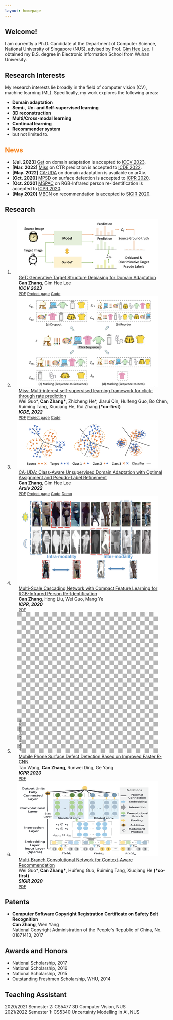 ```yaml
---
layout: homepage
---
```


## Welcome!
I am currently a Ph.D. Candidate at the Department of Computer Science, National University of Singapore (NUS), advised by Prof. [Gim Hee Lee](https://www.comp.nus.edu.sg/~leegh/). 
I obtained my B.S. degree in Electronic Information School from Wuhan University. 

<!---
## Experience

- **<span style="color:#4285F4">G</span><span style="color:#EA4335">o</span><span style="color:#FBBC05">o</span><span style="color:#4285F4">g</span><span style="color:#34A853">l</span><span style="color:#EA4335">e</span> Research**, Student Researcher
  <br>
  Hosted by [Alonso Martinez](https://www.linkedin.com/in/alonsomartinez/) and [Krishna Somandepalli](https://sail.usc.edu/~somandep/)  (Starting Sep. 2023)
- **Fast Campus**, Lecturer in AI
  <br>
  Letcure title: [Mastering GANs through Model Implementation](https://fastcampus.co.kr/data_online_ganmodel) (Nov. 2022 - Present)
-->

## Research Interests
My research interests lie broadly in the field of computer vision (CV), machine learning (ML). Specifically, my work explores the following areas:
- **Domain adaptation**
- **Semi-, Un- and Self-supervised learning**
- **3D reconstruction** 
- **Multi/Cross-modal learning**
- **Continual learning**
- **Recommender system**
- but not limited to.

## <b style="color:#F88017">News</b>

- **[Jul. 2023]** [Get](https://lulusindazc.github.io/get_project/) on domain adaptation is accepted to [ICCV 2023](https://iccv2023.thecvf.com/).
- **[Mar. 2022]** [Miss](https://arxiv.org/pdf/2111.15068.pdf) on CTR prediction is accepted to [ICDE 2022](https://icde2022.ieeecomputer.my/).
- **[May. 2022]** [CA-UDA](https://arxiv.org/pdf/2205.13579.pdf) on domain adaptation is available on arXiv.
- **[Oct. 2020]** [MPSD](https://ieeexplore.ieee.org/abstract/document/9412119) on surface defection is accepted to [ICPR 2020](https://www.micc.unifi.it/icpr2020/).
- **[Oct. 2020]** [MSPAC](https://arxiv.org/pdf/2012.06843.pdf) on RGB-Infrared person re-identification is accepted to [ICPR 2020](https://www.micc.unifi.it/icpr2020/).
- **[May 2020]** [MBCN](https://dl.acm.org/doi/abs/10.1145/3397271.3401218) on recommendation is accepted to [SIGIR 2020](https://sigir.org/sigir2020/).

## Research

<div class="publications">
<ol class="bibliography">


<li>
<div class="pub-row">
  <div class="col-sm-3 abbr" style="position: relative;padding-right: 15px;padding-left: 15px;">
    <img src="./assets/research/Get_teaser.png" class="teaser img-fluid z-depth-1">
  </div>
  <div id="podia_3d" class="col-sm-9" style="position: relative;width: 100%;padding-right: 15px;padding-left: 20px;">
      <div class="title"><a href="======">GeT: Generative Target Structure Debiasing for Domain Adaptation</a></div>
      <div class="author"><strong>Can Zhang</strong>, Gim Hee Lee</div>
      <div class="periodical"><em><strong>ICCV 2023</strong></em>
      </div>
    <div class="links">
      <a href="======" class="btn btn-sm z-depth-0" role="button" target="_blank" style="font-size:12px;">PDF</a>
      <a href="https://lulusindazc.github.io/get_project/" class="btn btn-sm z-depth-0" role="button" target="_blank" style="font-size:12px;">Project page</a>
      <a href="======" class="btn btn-sm z-depth-0" role="button" target="_blank" style="font-size:12px;">Code</a>
    </div>
  </div>
</div>
</li>



<li>
<div class="pub-row">
  <div class="col-sm-3 abbr" style="position: relative;padding-right: 15px;padding-left: 15px;">
    <img src="./assets/research/Miss_teaser.png" class="teaser img-fluid z-depth-1">
  </div>
  <div id="ditto_nerf" class="col-sm-9" style="position: relative;width: 100%;padding-right: 15px;padding-left: 20px;">
      <div class="title"><a href="https://arxiv.org/pdf/2111.15068.pdf">Miss: Multi-interest self-supervised learning framework for click-through rate prediction</a></div>
      <div class="author">Wei Guo*, <strong>Can Zhang*</strong>, Zhicheng He*, Jiarui Qin, Huifeng Guo, Bo Chen, Ruiming Tang, Xiuqiang He, Rui Zhang <strong>(*co-first)</strong> </div>
      <div class="periodical"><em><strong>ICDE, 2022</strong></em>
      </div>
    <div class="links">
      <a href="https://arxiv.org/pdf/2111.15068.pdf" class="btn btn-sm z-depth-0" role="button" target="_blank" style="font-size:12px;">PDF</a>
      <a href="" class="btn btn-sm z-depth-0" role="button" target="_blank" style="font-size:12px;">Project page</a>
      <a href="" class="btn btn-sm z-depth-0" role="button" target="_blank" style="font-size:12px;">Code</a>
    </div>
  </div>
</div>
</li>


<li>
<div class="pub-row">
  <div class="col-sm-3 abbr" style="position: relative;padding-right: 15px;padding-left: 15px;">
    <img src="./assets/research/Cauda_teaser.png" class="teaser img-fluid z-depth-1">
  </div>
  <div id="datid_3d" class="col-sm-9" style="position: relative;width: 100%;padding-right: 15px;padding-left: 20px;">
      <div class="title"><a href="https://arxiv.org/pdf/2205.13579.pdf">CA-UDA: Class-Aware Unsupervised Domain Adaptation with Optimal Assignment and Pseudo-Label Refinement</a></div>
      <div class="author"><strong>Can Zhang</strong>, Gim Hee Lee </div>
      <div class="periodical"><em><strong>Arxiv 2022</strong></em>
      </div>
    <div class="links">
      <a href="https://arxiv.org/pdf/2205.13579.pdf" class="btn btn-sm z-depth-0" role="button" target="_blank" style="font-size:12px;">PDF</a>
      <a href=" " class="btn btn-sm z-depth-0" role="button" target="_blank" style="font-size:12px;">Project page</a>
      <a href=" " class="btn btn-sm z-depth-0" role="button" target="_blank" style="font-size:12px;">Code</a>
      <a href=" " class="btn btn-sm z-depth-0" role="button" target="_blank" style="font-size:12px;">Demo</a>
    </div>
  </div>
</div>
</li>



<li>
<div class="pub-row">
  <div class="col-sm-3 abbr" style="position: relative;padding-right: 15px;padding-left: 15px;">
    <img src="./assets/research/Mspac_teaser.png" class="teaser img-fluid z-depth-1">
  </div>
  <div id="mt_vit" class="col-sm-9" style="position: relative;width: 100%;padding-right: 15px;padding-left: 20px;">
      <div class="title"><a href="https://arxiv.org/pdf/2012.06843.pdf">Multi-Scale Cascading Network with Compact Feature Learning for RGB-Infrared Person Re-Identification</a></div>
      <div class="author"><strong>Can Zhang</strong>, Hong Liu, Wei Guo, Mang Ye </div>
      <div class="periodical"><em><strong>ICPR, 2020 </strong></em>
      </div>
    <div class="links">
      <a href="https://arxiv.org/pdf/2012.06843.pdf" class="btn btn-sm z-depth-0" role="button" target="_blank" style="font-size:12px;">PDF</a>
    </div>
  </div>
</div>
</li>


<li>
<div class="pub-row">
  <div class="col-sm-3 abbr" style="position: relative;padding-right: 15px;padding-left: 15px;">
    <img src="./assets/research/ICPR.jpeg" class="teaser img-fluid z-depth-1">
  </div>
  <div id="diffusionclip" class="col-sm-9" style="position: relative;width: 100%;padding-right: 15px;padding-left: 20px;">
      <div class="title"><a href="https://ieeexplore.ieee.org/abstract/document/9412119">Mobile Phone Surface Defect Detection Based on Improved Faster R-CNN</a></div>
      <div class="author">Tao Wang, <strong>Can Zhang</strong>, Runwei Ding, Ge Yang </div>
      <div class="periodical"><em><strong>ICPR 2020</strong></em>
      </div>
    <div class="links">
      <a href="https://ieeexplore.ieee.org/abstract/document/9412119" class="btn btn-sm z-depth-0" role="button" target="_blank" style="font-size:12px;">PDF</a>
    </div>
  </div>
</div>
</li>

<li>
<div class="pub-row">
  <div class="col-sm-3 abbr" style="position: relative;padding-right: 15px;padding-left: 15px;">
    <img src="./assets/research/MBCN.png" class="teaser img-fluid z-depth-1">
  </div>
  <div id="festa" class="col-sm-9" style="position: relative;width: 100%;padding-right: 15px;padding-left: 20px;">
      <div class="title"><a href="https://dl.acm.org/doi/abs/10.1145/3397271.3401218">Multi-Branch Convolutional Network for Context-Aware Recommendation</a></div>
      <div class="author">Wei Guo*, <strong>Can Zhang*</strong>, Huifeng Guo, Ruiming Tang, Xiuqiang He <strong>(*co-first)</strong> </div>
      <div class="periodical"><em><strong>SIGIR 2020 </strong></em>
      </div>
    <div class="links">
      <a href="https://papers.nips.cc/paper/2021/file/ceb0595112db2513b9325a85761b7310-Paper.pdf" class="btn btn-sm z-depth-0" role="button" target="_blank" style="font-size:12px;">PDF</a>
    </div>
  </div>
</div>
</li>



</ol>
</div>


## Patents

- **Computer Software Copyright Registration Certificate on Safety Belt Recognition**
  <br>
  **Can Zhang**, Wen Yang
  <br>
  National Copyright Administration of the People's Republic of China, No. 01871413, 2017

## Awards and Honors

- National Scholarship, 2017
- National Scholarship, 2016
- National Scholarship, 2015
- Outstanding Freshmen Scholarship, WHU, 2014
 
Teaching Assistant
------
[//]: # (2018/2019 Semester 1:  Scientific Quality and Research Methods, PKU )
2020/2021 Semester 2:  CS5477 3D Computer Vision, NUS \
2021/2022 Semester 1:  CS5340 Uncertainty Modelling in AI, NUS


<!---
## Invited Talks

- **Text-driven Control of 2D/3D Image Using Diffusion:
DiffusionCLIP and DATID-3D**
  <br>
  Innerverz Seminar, Innerverz (Remote), 2023
- **DiffusionCLIP: Text-Guided Diffusion Models for Robust Image Manipulation**
  <br>
  London Machine Learning Meetup, London Machine Learning Group (Remote), 2022
- **Diffusion Models for Vision-Language Tasks**
  <br>
  Kakao Brain Open Seminar, Kakao Brain, 2022
- **Deep Learning based Diagnosis of Infectious Diseases on CXR and Audio data**
  <br>
  NVIDIA AI Developer Meetup, NVIDIA (Remote), 2020



## Services
- **Conference reviewers:** CVPR 2023, ICCV 2023, NeurIPS 2023
- **Journal Reviewers:** T-PAMI, ACM Comput Surv
-->

[//]: # (## Projects)

[//]: # ()
[//]: # (- **Development of AI Modules for Smart X-ray Screening Systems**)

[//]: # (  <br>)

[//]: # (  Conducted by Korea Customs Service, 2021 - 2021)

[//]: # (  <br>)

[//]: # (  Algorithm development)

[//]: # ()
[//]: # (- **AI Chest X-ray Rapid Diagnosis**)

[//]: # (  <br>)

[//]: # (  Conducted by Korea Aid for Respiratory Epidemic, 2020 - 2021)

[//]: # (  <br>)

[//]: # (  Algorithm development, System deployment, Clinical trial preparation)


